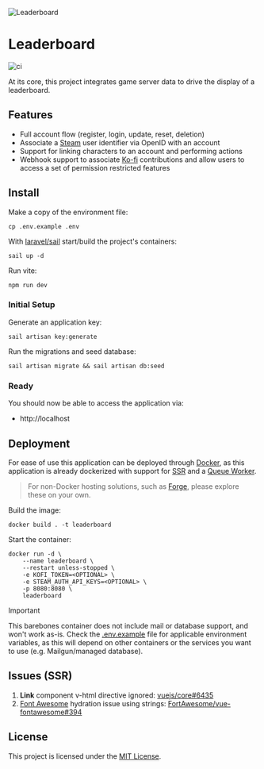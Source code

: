 ![Leaderboard](https://github.com/pridit-a2oa/leaderboard/assets/12836049/ec37884e-7876-46d4-a9fd-26893fd12ce5)

# Leaderboard

![ci](https://github.com/pridit-a2oa/leaderboard/actions/workflows/build-image.yml/badge.svg)

At its core, this project integrates game server data to drive the display of a leaderboard.

## Features

-   Full account flow (register, login, update, reset, deletion)
-   Associate a [Steam](https://store.steampowered.com/) user identifier via OpenID with an account
-   Support for linking characters to an account and performing actions
-   Webhook support to associate [Ko-fi](https://ko-fi.com) contributions and allow users to access a set of permission restricted features

## Install

Make a copy of the environment file:

```
cp .env.example .env
```

With [laravel/sail](https://github.com/laravel/sail) start/build the project's containers:

```
sail up -d
```

Run vite:

```
npm run dev
```

### Initial Setup

Generate an application key:

```
sail artisan key:generate
```

Run the migrations and seed database:

```
sail artisan migrate && sail artisan db:seed
```

### Ready

You should now be able to access the application via:

-   http://localhost

## Deployment

For ease of use this application can be deployed through [Docker](https://www.docker.com/), as this application is already dockerized with support for [SSR](https://inertiajs.com/server-side-rendering) and a [Queue Worker](https://laravel.com/docs/11.x/queues#running-the-queue-worker).

> For non-Docker hosting solutions, such as [Forge](https://forge.laravel.com/), please explore these on your own.

Build the image:

```
docker build . -t leaderboard
```

Start the container:

```
docker run -d \
	--name leaderboard \
	--restart unless-stopped \
	-e KOFI_TOKEN=<OPTIONAL> \
	-e STEAM_AUTH_API_KEYS=<OPTIONAL> \
	-p 8080:8080 \
	leaderboard
```

> [!IMPORTANT]  
> This barebones container does not include mail or database support, and won't work as-is. Check the [.env.example](.env.example) file for applicable environment variables, as this will depend on other containers or the services you want to use (e.g. Mailgun/managed database).

## Issues (SSR)

1. **Link** component v-html directive ignored: [vuejs/core#6435](https://github.com/vuejs/core/issues/6435)
2. [Font Awesome](https://fontawesome.com/) hydration issue using strings: [FortAwesome/vue-fontawesome#394](https://github.com/FortAwesome/vue-fontawesome/issues/394)

## License

This project is licensed under the [MIT License](LICENSE).
